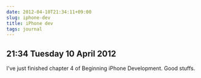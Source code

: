 ```yaml
---
date: 2012-04-10T21:34:11+09:00
slug: iphone-dev
title: iPhone dev
tags: journal
---
```


## 21:34 Tuesday 10 April 2012

I've just finished chapter 4 of Beginning iPhone Development. Good stuffs.

 

 
